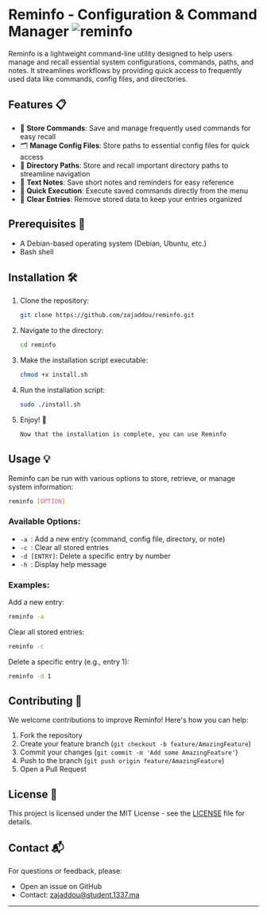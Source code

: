 # Reminfo - Configuration & Command Manager ![reminfo](https://img.shields.io/badge/Reminfo-Tool-blue)

Reminfo is a lightweight command-line utility designed to help users manage and recall essential system configurations, commands, paths, and notes. It streamlines workflows by providing quick access to frequently used data like commands, config files, and directories.

## Features 📋

- 📂 **Store Commands**: Save and manage frequently used commands for easy recall
- 🗂️ **Manage Config Files**: Store paths to essential config files for quick access
- 💾 **Directory Paths**: Store and recall important directory paths to streamline navigation
- 📝 **Text Notes**: Save short notes and reminders for easy reference
- 🚀 **Quick Execution**: Execute saved commands directly from the menu
- 🧹 **Clear Entries**: Remove stored data to keep your entries organized

## Prerequisites 📝

- A Debian-based operating system (Debian, Ubuntu, etc.)
- Bash shell

## Installation 🛠️

1. Clone the repository:
   ```bash
   git clone https://github.com/zajaddou/reminfo.git
   ```

2. Navigate to the directory:
   ```bash
   cd reminfo
   ```

3. Make the installation script executable:
   ```bash
   chmod +x install.sh
   ```

4. Run the installation script:
   ```bash
   sudo ./install.sh
   ```

5. Enjoy! 🎉
   ```bash
   Now that the installation is complete, you can use Reminfo
   ```

## Usage 💡

Reminfo can be run with various options to store, retrieve, or manage system information:

```bash
reminfo [OPTION]
```

### Available Options:

- `-a `: Add a new entry (command, config file, directory, or note)
- `-c `: Clear all stored entries
- `-d [ENTRY]`: Delete a specific entry by number
- `-h `: Display help message

### Examples:

Add a new entry:
```bash
reminfo -a
```

Clear all stored entries:
```bash
reminfo -c
```

Delete a specific entry (e.g., entry 1):
```bash
reminfo -d 1
```

## Contributing 🤝

We welcome contributions to improve Reminfo! Here's how you can help:

1. Fork the repository
2. Create your feature branch (`git checkout -b feature/AmazingFeature`)
3. Commit your changes (`git commit -m 'Add some AmazingFeature'`)
4. Push to the branch (`git push origin feature/AmazingFeature`)
5. Open a Pull Request

## License 📝

This project is licensed under the MIT License - see the [LICENSE](LICENSE) file for details.

## Contact 📬

For questions or feedback, please:
- Open an issue on GitHub
- Contact: zajaddou@student.1337.ma

--- 
